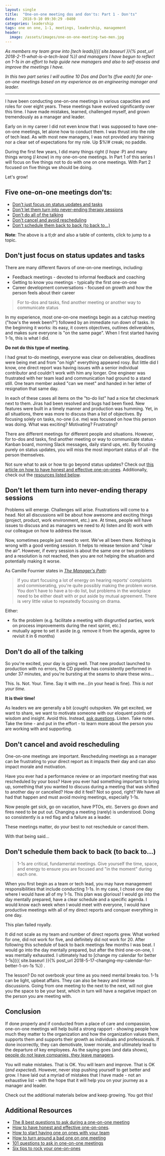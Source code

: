 ```yaml
---
layout: single
title:  "One-on-one meeting dos and don'ts: Part 1 - Don'ts"
date:   2018-9-10 09:30:29 -0400
categories: leadership
tags: one on one, 1-1, meetings, leadership, management
header:
  image: /assets/images/one-on-one-meeting-two-men.jpg
---
```

*As members my team grow into [tech leads]({{ site.baseurl }}{% post_url 2018-2-11-what-is-a-tech-lead %}) and managers I have begun to reflect on 1-1s in an effort to help guide new managers and also to self-assess and improve the meetings I have.*

*In this two part series I will outline 10 Dos and Don'ts (five each) for one-on-one meetings based on my experience as an engineering manager and leader.*

---
I have been conducting one-on-one meetings in various capacities and roles for over eight years. These meetings have evolved significantly over this time. I have made mistakes, learned, challenged myself, and grown tremendously as a manager and leader.

Early on in my career I did not even know that I was supposed to have one-on-one meetings, let alone how to conduct them.  I was thrust into the role of tech lead. As with most new managers, I was not provided any training nor a clear set of expectations for my role. Up $%!# creak; no paddle.

During the first few years, I did many things right (_I hope_ :P) and many things wrong (_I know_) in my one-on-one meetings. In Part 1 of this series I will focus on five things not to do with one on one meetings. With Part 2 focused on five things we should be doing.

Let's grow!

## Five one-on-one meetings don'ts:
- [Don't just focus on status updates and tasks](#dont-just-focus-on-status-updates-and-tasks)
- [Don't let them turn into never-ending therapy sessions](#dont-let-them-turn-into-never-ending-therapy-sessions)
- [Don't do all of the talking](#dont-do-all-of-the-talking)
- [Don't cancel and avoid rescheduling](#dont-cancel-and-avoid-rescheduling)
- [Don't schedule them back to back (to back to...)](#dont-schedule-them-back-to-back-to-back-to)

**Note**: The above is a tl;dr and also a table of contents, click to jump to a topic.

## Don't just focus on status updates and tasks
There are many different flavors of one-on-one meetings, including:  
- Feedback meetings - devoted to informal feedback and coaching
- Getting to know you meetings - typically the first one-on-one
- Career development conversations - focused on growth and how the person feels about their career

> For to-dos and tasks, find another meeting or another way to communicate status

In my experience, most one-on-one meetings begin as a catchup meeting ("how's the week been?") followed by an immediate run down of tasks. In the beginning it works: its easy, it covers objectives, outlines deliverables, and makes sure everyone is "on the same page".  When I first started having 1-1s, this is what I did.  

**Do not do this type of meeting.**  

I had great to-do meetings, everyone was clear on deliverables, deadlines were being met and from "on high" everything appeared rosy.  But little did I know, one direct report was having issues with a senior individual contributor and couldn't work with him any longer.  One engineer was frustrated with her team lead and communication had ground to a stand still.  One team member asked "can we meet" and handed in her letter of resignation that same day.

In each of these cases all items on the "to-do list" had a nice fat checkmark next to them.  Jiras had been resolved and bugs had been fixed.  New features were built in a timely manner and production was humming.  Yet, in all situations, there was more to discuss than a list of objectives. By focusing solely on tasks, no-one (i.e. me) was focused on how this person was doing. What was exciting? Motivating? Frustrating?  

There are different meetings for different people and situations. However, for to-dos and tasks, find another meeting or way to communicate status - Kanban board, morning Slack messages, daily stand ups, etc. By focusing purely on status updates, you will miss the most important status of all - the person themselves.

Not sure what to ask or how to go beyond status updates? Check out [this article on how to have honest and effective one-on-ones](https://getpocket.com/a/read/1818575162). Additionally, check out the [resources listed below](#additional-resources).

## Don't let them turn into never-ending therapy sessions
Problems will emerge.  Challenges will arise.  Frustrations will come to a head.  Not all discussions will be about how awesome and exciting things (project, product, work environment, etc.) are.  At times, people will have issues to discuss and as managers we need to A) listen and B) work with our colleague on how to address the issue.

Now, sometimes people just need to vent.  We've all been there.  Nothing is wrong with a good venting session.  It helps to release tension and "clear the air". However, if every session is about the same one or two problems and a resolution is not reached, then you are not helping the situation and potentially making it worse.

As Camille Fournier states in [_The Manager's Path_](https://www.amazon.com/Managers-Path-Leaders-Navigating-Growth/dp/1491973897):
> If you start focusing a lot of energy on hearing reports' complaints and commiserating, you're quite possibly making the problem worse.  You don't have to have a to-do list, but problems in the workplace need to be either dealt with or put aside by mutual agreement.  There is very little value to repeatedly focusing on drama.

Either:
- fix the problem (e.g. facilitate a meeting with disgruntled parties, work on process improvements during the next sprint, etc.)
- mutually agree to set it aside (e.g. remove it from the agenda, agree to revisit it in 6 months)

## Don't do all of the talking
So you're excited, your day is going well.  That new product launched to production with no errors, the CD pipeline has consistently performed in under 37 minutes, and you're bursting at the seams to share these wins...

This. Is. Not. Your. Time.  Say it with me...(in your head is fine). *This is not your time.*  

**It is their time!**  

As leaders we are generally a bit (*cough*) outspoken.  We get excited, we want to share, we want to motivate someone with our eloquent points of wisdom and insight.  Avoid this.  Instead, [ask questions](https://blog.knowyourcompany.com/the-9-questions-that-uncover-the-most-surprising-insights-from-employees-364a63a01286).  Listen.  Take notes. Take the time - and put in the effort - to learn more about the person you are working with and supporting.

## Don't cancel and avoid rescheduling
One-on-one meetings are important.  Rescheduling meetings as a manager can be frustrating to your direct report as it impacts their day and can also impact morale and motivation.  

Have you ever had a performance review or an important meeting that was rescheduled by your boss?  Have you ever had something important to bring up, something that you wanted to discuss during a meeting that was shifted to another day or cancelled?  How did it feel? Not so good, right? We have all had that happen and must avoid moving meetings, especially 1-1s.  

Now people get sick, go on vacation, have PTOs, etc.  Servers go down and fires need to be put out.  Changing a meeting (rarely) is understood.  Doing so consistently is a red flag and a failure as a leader.

These meetings matter, do your best to not reschedule or cancel them.

With that being said...

## Don't schedule them back to back (to back to...)
> 1-1s are critical, fundamental meetings.  Give yourself the time, space, and energy to ensure you are focused and "in the moment" during each one.

When you first begin as a team or tech lead, you may have management responsibilities that include conducting 1-1s. In my case, I chose one day where I would have all of my 1-1s.  This plan was glorious! I would go into the day mentally prepared, have a clear schedule and a specific agenda. I would know each week when I would meet with everyone, I would have productive meetings with all of my direct reports and conquer everything in one day.  

This plan failed royally.

It did not scale as my team and number of direct reports grew.  What worked for one, did not work for five, and definitely did not work for 20. After following this schedule of back to back meetings few months I was beat.  I would go into the day mentally prepared, but after the third one-on-one, I was mentally exhausted. I ultimately had to [change my calendar for better 1-1s]({{ site.baseurl }}{% post_url 2018-5-17-changing-my-calendar-for-better-1-on-1s %}) .

The lesson? Do not overbook your time as you need mental breaks too.  1-1s can be light, upbeat affairs.  They can also be heavy and intense discussions.  Going from one meeting to the next to the next, will not give you the space to be your best, which in turn will have a negative impact on the person you are meeting with.

## Conclusion
If done properly and if conducted from a place of care and compassion, one-on-one meetings will help build a strong rapport - showing people how much they matter to the organization and how the organization values them, supports them and supports their growth as individuals and professionals. If done incorrectly, they can demotivate, lower morale, and ultimately lead to the departure of key employees.  As the saying goes (and data shows), [people do not leave companies, they leave managers](https://hbr.org/2018/01/why-people-really-quit-their-jobs).

You will make mistakes.  That is OK.  You will learn and improve.  That is OK (_and expected_).  However, never stop pushing yourself to get better and grow.  I have laid out a myriad of mistakes that I have made -  not an exhaustive list - with the hope that it will help you on your journey as a manager and leader.

Check out the additional materials below and keep growing. You got this!

## Additional Resources
- [The 8 best questions to ask during a one-on-one meeting](https://blog.knowyourcompany.com/the-8-best-questions-to-ask-during-a-one-on-one-meeting-2dae773f6bc2)
- [How to have honest and effective one-on-ones](https://getpocket.com/a/read/1818575162).
- [How to start having one on ones with your team](https://getlighthouse.com/blog/how-to-start-one-on-ones-your-teams/)
- [How to turn around a bad one on one meeting](https://getlighthouse.com/blog/one-to-one-meeting/)
- [101 questions to ask in one-on-one meetings](https://jasonevanish.com/2014/05/29/101-questions-to-ask-in-1-on-1s/)
- [Six tips to rock your one-on-ones](https://blog.knowyourcompany.com/six-tips-to-rock-your-one-on-ones-769484ae1495)
